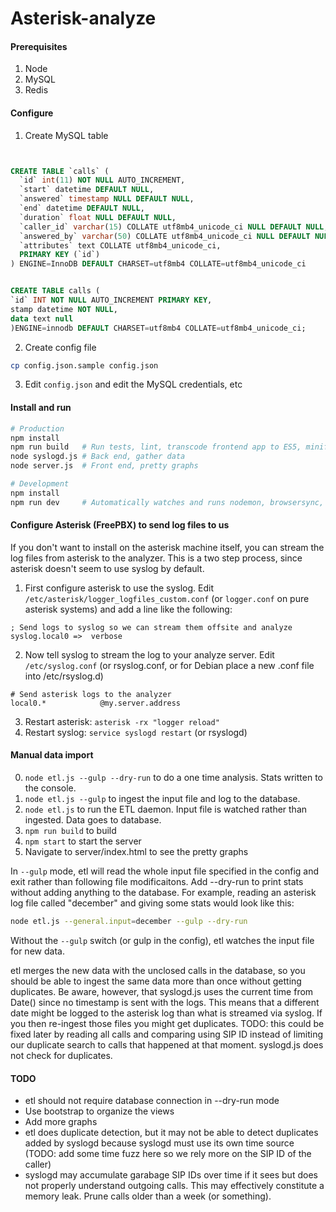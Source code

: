 # Asterisk-analyze

#### Prerequisites
1. Node
2. MySQL
3. Redis


#### Configure
1. Create MySQL table
```sql


CREATE TABLE `calls` (
  `id` int(11) NOT NULL AUTO_INCREMENT,
  `start` datetime DEFAULT NULL,
  `answered` timestamp NULL DEFAULT NULL,
  `end` datetime DEFAULT NULL,
  `duration` float NULL DEFAULT NULL,
  `caller_id` varchar(15) COLLATE utf8mb4_unicode_ci NULL DEFAULT NULL,
  `answered_by` varchar(50) COLLATE utf8mb4_unicode_ci NULL DEFAULT NULL,
  `attributes` text COLLATE utf8mb4_unicode_ci,
  PRIMARY KEY (`id`)
) ENGINE=InnoDB DEFAULT CHARSET=utf8mb4 COLLATE=utf8mb4_unicode_ci


CREATE TABLE calls (
`id` INT NOT NULL AUTO_INCREMENT PRIMARY KEY,
stamp datetime NOT NULL,
data text null
)ENGINE=innodb DEFAULT CHARSET=utf8mb4 COLLATE=utf8mb4_unicode_ci;
```
2. Create config file
```bash
cp config.json.sample config.json
```
3. Edit ```config.json``` and edit the MySQL credentials, etc 


#### Install and run
```bash
# Production
npm install
npm run build	# Run tests, lint, transcode frontend app to ES5, minify bundle.js 
node syslogd.js	# Back end, gather data
node server.js  # Front end, pretty graphs

# Development
npm install
npm run dev		# Automatically watches and runs nodemon, browsersync, lint, webpack.  Browse to http://localhost:3001/ 
```


#### Configure Asterisk (FreePBX) to send log files to us 

If you don't want to install on the asterisk machine itself, you can stream the log files from asterisk to the analyzer.  This is a two step process, since asterisk doesn't seem to use syslog by default.  

1. First configure asterisk to use the syslog.  Edit ```/etc/asterisk/logger_logfiles_custom.conf``` (or ```logger.conf``` on pure asterisk systems) and add a line like the following: 
```
; Send logs to syslog so we can stream them offsite and analyze
syslog.local0 =>  verbose
```
2. Now tell syslog to stream the log to your analyze server. Edit ```/etc/syslog.conf``` (or rsyslog.conf, or for Debian place a new .conf file into /etc/rsyslog.d)
```
# Send asterisk logs to the analyzer
local0.*            @my.server.address
```
3. Restart asterisk: ```asterisk -rx "logger reload"```
4. Restart syslog: ```service syslogd restart``` (or rsyslogd)


#### Manual data import
0. ```node etl.js --gulp --dry-run``` to do a one time analysis.  Stats written to the console.
0. ```node etl.js --gulp``` to ingest the input file and log to the database.
1. ```node etl.js``` to run the ETL daemon.  Input file is watched rather than ingested.  Data goes to database.
2. ```npm run build``` to build
3. ```npm start``` to start the server
4. Navigate to server/index.html to see the pretty graphs


In ```--gulp``` mode, etl will read the whole input file specified in the config and exit rather than following file modificaitons.   Add --dry-run to print stats without adding anything to the database.  For example, reading an asterisk log file called "december" and giving some stats would look like this:

```bash
node etl.js --general.input=december --gulp --dry-run
```

Without the ```--gulp``` switch (or gulp in the config), etl watches the input file for new data.

etl merges the new data with the unclosed calls in the database, so you should be able to ingest the same data more than once without getting duplicates.  Be aware, however, that syslogd.js uses the current time from Date() since no timestamp is sent with the logs.  This means that a different date might be logged to the asterisk log than what is streamed via syslog.  If you then re-ingest those files you might get duplicates.  TODO: this could be fixed later by reading all calls and comparing using SIP ID instead of limiting our duplicate search to calls that happened at that moment.  syslogd.js does not check for duplicates.


#### TODO
- etl should not require database connection in --dry-run mode
- Use bootstrap to organize the views
- Add more graphs
- etl does duplicate detection, but it may not be able to detect duplicates added by syslogd because syslogd must use its own time source (TODO: add some time fuzz here so we rely more on the SIP ID of the caller)
- syslogd may accumulate garabage SIP IDs over time if it sees but does not properly understand outgoing calls. This may effectively constitute a memory leak.  Prune calls older than a week (or something).


